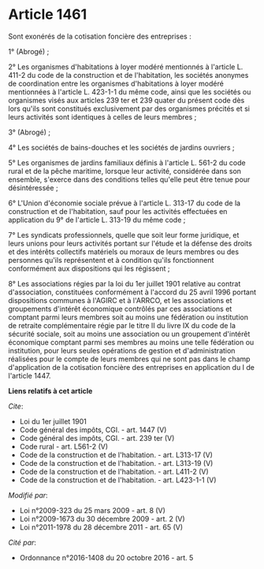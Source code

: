 # Article 1461

Sont exonérés de la cotisation foncière des entreprises : 

1° (Abrogé) ; 

2° Les organismes d'habitations à loyer modéré mentionnés à l'article L. 411-2 du code de la construction et de l'habitation,
les sociétés anonymes de coordination entre les organismes d'habitations à loyer modéré mentionnées à l'article L. 423-1-1 du
même code, ainsi que les sociétés ou organismes visés aux articles 239 ter et 239 quater du présent code dès lors qu'ils sont
constitués exclusivement par des organismes précités et si leurs activités sont identiques à celles de leurs membres ; 

3° (Abrogé) ; 

4° Les sociétés de bains-douches et les sociétés de jardins ouvriers ; 

5° Les organismes de jardins familiaux définis à l'article L. 561-2 du code rural et de la pêche maritime, lorsque leur
activité, considérée dans son ensemble, s'exerce dans des conditions telles qu'elle peut être tenue pour désintéressée ; 

6° L'Union d'économie sociale prévue à l'article L. 313-17 du code de la construction et de l'habitation, sauf pour les
activités effectuées en application du 9° de l'article L. 313-19 du même code ; 

7° Les syndicats professionnels, quelle que soit leur forme juridique, et leurs unions pour leurs activités portant sur
l'étude et la défense des droits et des intérêts collectifs matériels ou moraux de leurs membres ou des personnes qu'ils
représentent et à condition qu'ils fonctionnent conformément aux dispositions qui les régissent ; 

8° Les associations régies par la loi du 1er juillet 1901 relative au contrat d'association, constituées conformément à
l'accord du 25 avril 1996 portant dispositions communes à l'AGIRC et à l'ARRCO, et les associations et groupements d'intérêt
économique contrôlés par ces associations et comptant parmi leurs membres soit au moins une fédération ou institution de
retraite complémentaire régie par le titre II du livre IX du code de la sécurité sociale, soit au moins une association ou un
groupement d'intérêt économique comptant parmi ses membres au moins une telle fédération ou institution, pour leurs seules
opérations de gestion et d'administration réalisées pour le compte de leurs membres qui ne sont pas dans le champ
d'application de la cotisation foncière des entreprises en application du I de l'article 1447.

**Liens relatifs à cet article**

_Cite_:

  - Loi du 1er juillet 1901
  - Code général des impôts, CGI. - art. 1447 (V)
  - Code général des impôts, CGI. - art. 239 ter (V)
  - Code rural - art. L561-2 (V)
  - Code de la construction et de l'habitation. - art. L313-17 (V)
  - Code de la construction et de l'habitation. - art. L313-19 (V)
  - Code de la construction et de l'habitation. - art. L411-2 (V)
  - Code de la construction et de l'habitation. - art. L423-1-1 (V)

_Modifié par_:

  - Loi n°2009-323 du 25 mars 2009 - art. 8 (V)
  - Loi n°2009-1673 du 30 décembre 2009 - art. 2 (V)
  - Loi n°2011-1978 du 28 décembre 2011 - art. 65 (V)

_Cité par_:

  - Ordonnance n°2016-1408 du 20 octobre 2016 - art. 5
